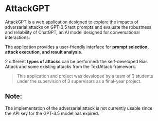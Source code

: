 # AttackGPT
AttackGPT is a web application designed to explore the impacts of adversarial attacks on GPT-3.5 text prompts and evaluate the
robustness and reliability of ChatGPT, an AI model designed for conversational interactions. 

The application provides a user-friendly interface for **prompt selection, attack execution, and result analysis**. 

2 different **types of attacks** can be performed: the self-developed Bias Attack and some existing attacks from the TextAttack framework. 

> This application and project was developed by a team of 3 students under the supervision of 3 supervisors as a final-year project.

## Note:
The implementation of the adversarial attack is not currently usable since the API key for the GPT-3.5 model has expired. 


